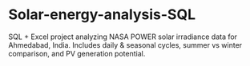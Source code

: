 # Solar-energy-analysis-SQL
SQL + Excel project analyzing NASA POWER solar irradiance data for Ahmedabad, India. Includes daily &amp; seasonal cycles, summer vs winter comparison, and PV generation potential.
